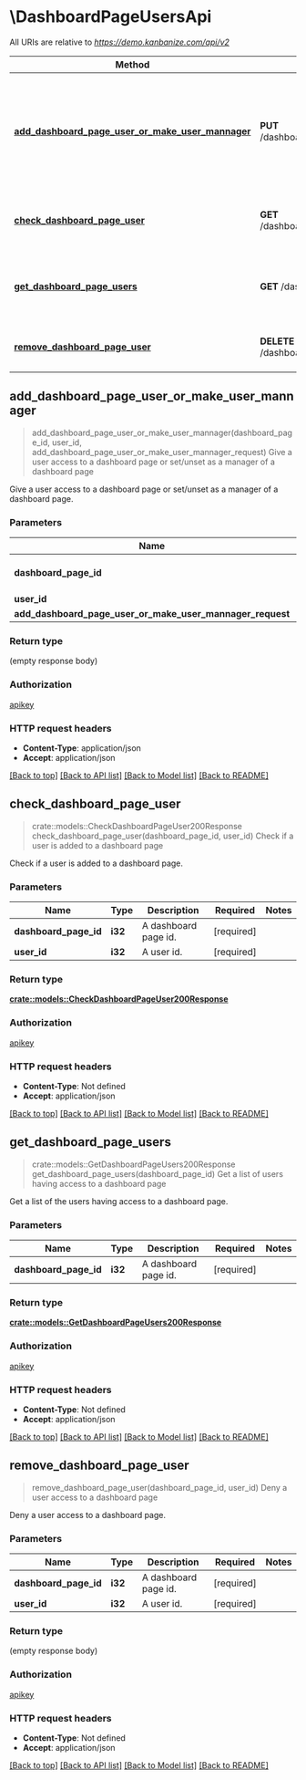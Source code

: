 # \DashboardPageUsersApi

All URIs are relative to *https://demo.kanbanize.com/api/v2*

Method | HTTP request | Description
------------- | ------------- | -------------
[**add_dashboard_page_user_or_make_user_mannager**](DashboardPageUsersApi.md#add_dashboard_page_user_or_make_user_mannager) | **PUT** /dashboardPages/{dashboard_page_id}/users/{user_id} | Give a user access to a dashboard page or set/unset as a manager of a dashboard page
[**check_dashboard_page_user**](DashboardPageUsersApi.md#check_dashboard_page_user) | **GET** /dashboardPages/{dashboard_page_id}/users/{user_id} | Check if a user is added to a dashboard page
[**get_dashboard_page_users**](DashboardPageUsersApi.md#get_dashboard_page_users) | **GET** /dashboardPages/{dashboard_page_id}/users | Get a list of users having access to a dashboard page
[**remove_dashboard_page_user**](DashboardPageUsersApi.md#remove_dashboard_page_user) | **DELETE** /dashboardPages/{dashboard_page_id}/users/{user_id} | Deny a user access to a dashboard page



## add_dashboard_page_user_or_make_user_mannager

> add_dashboard_page_user_or_make_user_mannager(dashboard_page_id, user_id, add_dashboard_page_user_or_make_user_mannager_request)
Give a user access to a dashboard page or set/unset as a manager of a dashboard page

Give a user access to a dashboard page or set/unset as a manager of a dashboard page.

### Parameters


Name | Type | Description  | Required | Notes
------------- | ------------- | ------------- | ------------- | -------------
**dashboard_page_id** | **i32** | A dashboard page id. | [required] |
**user_id** | **i32** | A user id. | [required] |
**add_dashboard_page_user_or_make_user_mannager_request** | Option<[**AddDashboardPageUserOrMakeUserMannagerRequest**](AddDashboardPageUserOrMakeUserMannagerRequest.md)> |  |  |

### Return type

 (empty response body)

### Authorization

[apikey](../README.md#apikey)

### HTTP request headers

- **Content-Type**: application/json
- **Accept**: application/json

[[Back to top]](#) [[Back to API list]](../README.md#documentation-for-api-endpoints) [[Back to Model list]](../README.md#documentation-for-models) [[Back to README]](../README.md)


## check_dashboard_page_user

> crate::models::CheckDashboardPageUser200Response check_dashboard_page_user(dashboard_page_id, user_id)
Check if a user is added to a dashboard page

Check if a user is added to a dashboard page.

### Parameters


Name | Type | Description  | Required | Notes
------------- | ------------- | ------------- | ------------- | -------------
**dashboard_page_id** | **i32** | A dashboard page id. | [required] |
**user_id** | **i32** | A user id. | [required] |

### Return type

[**crate::models::CheckDashboardPageUser200Response**](checkDashboardPageUser_200_response.md)

### Authorization

[apikey](../README.md#apikey)

### HTTP request headers

- **Content-Type**: Not defined
- **Accept**: application/json

[[Back to top]](#) [[Back to API list]](../README.md#documentation-for-api-endpoints) [[Back to Model list]](../README.md#documentation-for-models) [[Back to README]](../README.md)


## get_dashboard_page_users

> crate::models::GetDashboardPageUsers200Response get_dashboard_page_users(dashboard_page_id)
Get a list of users having access to a dashboard page

Get a list of the users having access to a dashboard page.

### Parameters


Name | Type | Description  | Required | Notes
------------- | ------------- | ------------- | ------------- | -------------
**dashboard_page_id** | **i32** | A dashboard page id. | [required] |

### Return type

[**crate::models::GetDashboardPageUsers200Response**](getDashboardPageUsers_200_response.md)

### Authorization

[apikey](../README.md#apikey)

### HTTP request headers

- **Content-Type**: Not defined
- **Accept**: application/json

[[Back to top]](#) [[Back to API list]](../README.md#documentation-for-api-endpoints) [[Back to Model list]](../README.md#documentation-for-models) [[Back to README]](../README.md)


## remove_dashboard_page_user

> remove_dashboard_page_user(dashboard_page_id, user_id)
Deny a user access to a dashboard page

Deny a user access to a dashboard page.

### Parameters


Name | Type | Description  | Required | Notes
------------- | ------------- | ------------- | ------------- | -------------
**dashboard_page_id** | **i32** | A dashboard page id. | [required] |
**user_id** | **i32** | A user id. | [required] |

### Return type

 (empty response body)

### Authorization

[apikey](../README.md#apikey)

### HTTP request headers

- **Content-Type**: Not defined
- **Accept**: application/json

[[Back to top]](#) [[Back to API list]](../README.md#documentation-for-api-endpoints) [[Back to Model list]](../README.md#documentation-for-models) [[Back to README]](../README.md)

